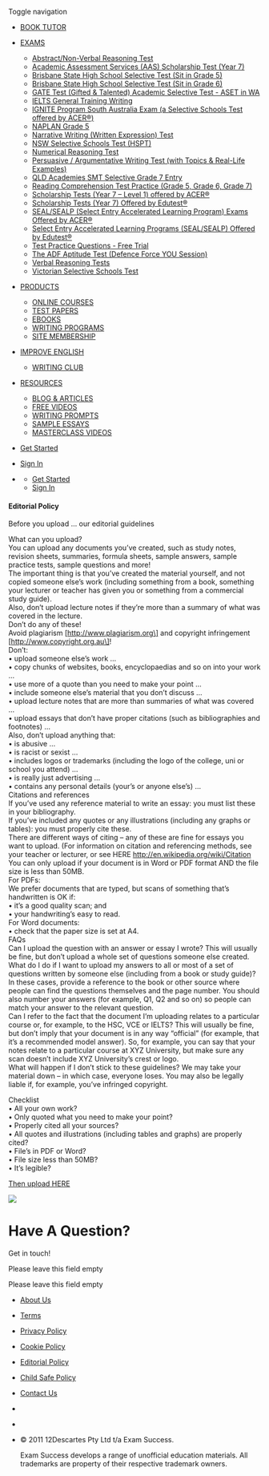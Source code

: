 Toggle navigation[](https://www.examsuccess.com.au/)

* [BOOK TUTOR](https://www.examsuccess.com.au/book_tutor)
* [EXAMS](#)
    * [Abstract/Non-Verbal Reasoning Test](https://www.examsuccess.com.au/abstract-non-verbal-reasoning-test)
    * [Academic Assessment Services (AAS) Scholarship Test (Year 7)](https://www.examsuccess.com.au/academic-assessment-services-aas-scholarship-yr-7-test-preparation)
    * [Brisbane State High School Selective Test (Sit in Grade 5)](https://www.examsuccess.com.au/brisbane-state-high-school-selective-schools-test-grade-5-test-preparation)
    * [Brisbane State High School Selective Test (Sit in Grade 6)](https://www.examsuccess.com.au/brisbane-state-high-school-selective-test-sit-in-grade-6)
    * [GATE Test (Gifted & Talented) Academic Selective Test - ASET in WA](https://www.examsuccess.com.au/gate-test-selective-gifted-talented-yr-7-wa-aset-test-preparation)
    * [IELTS General Training Writing](https://www.examsuccess.com.au/ielts-general-training-writing)
    * [IGNITE Program South Australia Exam (a Selective Schools Test offered by ACER®)](https://www.examsuccess.com.au/ignite-program-south-australia-exam-an-acer-selective-schools-test)
    * [NAPLAN Grade 5](https://www.examsuccess.com.au/naplan-grade-5-test-preparation)
    * [Narrative Writing (Written Expression) Test](https://www.examsuccess.com.au/narrative-writing-written-expression-test)
    * [NSW Selective Schools Test (HSPT)](https://www.examsuccess.com.au/selective-schools-test-nsw-grade-7-test-preparation)
    * [Numerical Reasoning Test](https://www.examsuccess.com.au/numerical-reasoning)
    * [Persuasive / Argumentative Writing Test (with Topics & Real-Life Examples)](https://www.examsuccess.com.au/persuasive-argumentative-writing-test-with-topics-real-life-examples)
    * [QLD Academies SMT Selective Grade 7 Entry](https://www.examsuccess.com.au/QLD-Academies-SMT-grade-7-selective-test-preparation)
    * [Reading Comprehension Test Practice (Grade 5, Grade 6, Grade 7)](https://www.examsuccess.com.au/reading-comprehension-test-practice-grade-5-grade-6-grade-7)
    * [Scholarship Tests (Year 7 – Level 1) offered by ACER®](https://www.examsuccess.com.au/acer-scholarship-yr-7-level-1-test-preparation)
    * [Scholarship Tests (Year 7) Offered by Edutest®](https://www.examsuccess.com.au/edutest-scholarship-yr-7-test-preparation)
    * [SEAL/SEALP (Select Entry Accelerated Learning Program) Exams Offered by ACER®](https://www.examsuccess.com.au/acer-hast-test-for-seal-sealp-select-entry-accelerated-learning-program)
    * [Select Entry Accelerated Learning Programs (SEAL/SEALP) Offered by Edutest®](https://www.examsuccess.com.au/select-entry-accelerated-programs-seal-sealp)
    * [Test Practice Questions - Free Trial](https://www.examsuccess.com.au/test-practice-questions-free-trial)
    * [The ADF Aptitude Test (Defence Force YOU Session)](https://www.examsuccess.com.au/defence-force-aptitude-test-adf-you-session)
    * [Verbal Reasoning Tests](https://www.examsuccess.com.au/verbal-reasoning-tests)
    * [Victorian Selective Schools Test](https://www.examsuccess.com.au/selective-schools-test-vic-grade-9-test-preparation)
* [PRODUCTS](#)
    * [ONLINE COURSES](https://www.examsuccess.com.au/courses)
    * [TEST PAPERS](https://www.examsuccess.com.au/test_papers)
    * [EBOOKS](https://www.examsuccess.com.au/books)
    * [WRITING PROGRAMS](https://www.examsuccess.com.au/writing_clubs)
    * [SITE MEMBERSHIP](https://www.examsuccess.com.au/site_membership_plans)
* [IMPROVE ENGLISH](#)
    * [WRITING CLUB](https://www.examsuccess.com.au/writing_clubs)
* [RESOURCES](#)
    * [BLOG & ARTICLES](https://www.examsuccess.com.au/blog)
    * [FREE VIDEOS](https://www.youtube.com/examsuccessau)
    * [WRITING PROMPTS](https://www.examsuccess.com.au/writing_prompts)
    * [SAMPLE ESSAYS](https://www.examsuccess.com.au/practice-writing-app/sample_essays)
    * [MASTERCLASS VIDEOS](https://www.examsuccess.com.au/writing_club_videos)

* [Get Started](https://www.examsuccess.com.au/users/sign_up)
* [Sign In](https://www.examsuccess.com.au/users/sign_in)

* [](#)
    * [Get Started](https://www.examsuccess.com.au/users/sign_up)
    * [Sign In](https://www.examsuccess.com.au/users/sign_in)

#### Editorial Policy

Before you upload … our editorial guidelines

What can you upload?  
You can upload any documents you’ve created, such as study notes, revision sheets, summaries, formula sheets, sample answers, sample practice tests, sample questions and more!  
The important thing is that you’ve created the material yourself, and not copied someone else’s work (including something from a book, something your lecturer or teacher has given you or something from a commercial study guide).  
Also, don’t upload lecture notes if they’re more than a summary of what was covered in the lecture.  
Don’t do any of these!  
Avoid plagiarism \[http://www.plagiarism.org\] and copyright infringement \[http://www.copyright.org.au\]!  
Don’t:  
• upload someone else’s work …  
• copy chunks of websites, books, encyclopaedias and so on into your work …  
• use more of a quote than you need to make your point …  
• include someone else’s material that you don’t discuss …  
• upload lecture notes that are more than summaries of what was covered …  
• upload essays that don’t have proper citations (such as bibliographies and footnotes) …  
Also, don’t upload anything that:  
• is abusive …  
• is racist or sexist …  
• includes logos or trademarks (including the logo of the college, uni or school you attend) …  
• is really just advertising …  
• contains any personal details (your’s or anyone else’s) …  
Citations and references  
If you’ve used any reference material to write an essay: you must list these in your bibliography.  
If you’ve included any quotes or any illustrations (including any graphs or tables): you must properly cite these.  
There are different ways of citing – any of these are fine for essays you want to upload. (For information on citation and referencing methods, see your teacher or lecturer, or see HERE http://en.wikipedia.org/wiki/Citation  
You can only upload if your document is in Word or PDF format AND the file size is less than 50MB.  
For PDFs:  
We prefer documents that are typed, but scans of something that’s handwritten is OK if:  
• it’s a good quality scan; and  
• your handwriting’s easy to read.  
For Word documents:  
• check that the paper size is set at A4.  
FAQs  
Can I upload the question with an answer or essay I wrote? This will usually be fine, but don’t upload a whole set of questions someone else created.  
What do I do if I want to upload my answers to all or most of a set of questions written by someone else (including from a book or study guide)? In these cases, provide a reference to the book or other source where people can find the questions themselves and the page number. You should also number your answers (for example, Q1, Q2 and so on) so people can match your answer to the relevant question.  
Can I refer to the fact that the document I’m uploading relates to a particular course or, for example, to the HSC, VCE or IELTS? This will usually be fine, but don’t imply that your document is in any way “official” (for example, that it’s a recommended model answer). So, for example, you can say that your notes relate to a particular course at XYZ University, but make sure any scan doesn’t include XYZ University’s crest or logo.  
What will happen if I don’t stick to these guidelines? We may take your material down – in which case, everyone loses. You may also be legally liable if, for example, you’ve infringed copyright.

Checklist  
• All your own work?  
• Only quoted what you need to make your point?  
• Properly cited all your sources?  
• All quotes and illustrations (including tables and graphs) are properly cited?  
• File’s in PDF or Word?  
• File size less than 50MB?  
• It’s legible?

[Then upload HERE](https://www.examsuccess.com.au/writing_prompts)

![](/assets/message_icon-5a629e5de0f677c873b55c64f479e48a97971bce02198b2a2b5f019cb89fede4.png)

Have A Question?
================

Get in touch!

Please leave this field empty

Please leave this field empty

* [About Us](https://www.examsuccess.com.au/about)
* [Terms](https://www.examsuccess.com.au/welcome/terms)
* [Privacy Policy](https://www.examsuccess.com.au/welcome/privacy)
* [Cookie Policy](https://www.examsuccess.com.au/welcome/cookie_policy)
* [Editorial Policy](https://www.examsuccess.com.au/editorial)
* [Child Safe Policy](https://www.examsuccess.com.au/welcome/child_safe_policy)
* [Contact Us](https://www.examsuccess.com.au/welcome/contact)
* [](https://www.youtube.com/examsuccessau)
* [](https://www.instagram.com/examsuccessathome)

* © 2011 12Descartes Pty Ltd t/a Exam Success.
    
    Exam Success develops a range of unofficial education materials. All trademarks are property of their respective trademark owners.